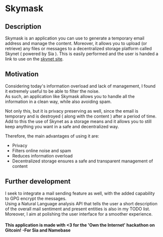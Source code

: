 # Skymask


## Description

Skymask is an application you can use to generate a temporary email address and manage the content.
Moreover, it allows you to upload (or retrieve) any files or messages to a decentralized storage platform called Skynet ( powered by Sia ).
This is easily performed and the user is handed a link to use on the [skynet site](https://siasky.net).

## Motivation

Considering today's information overload and lack of management, I found it extremely useful to be able to filter the noise.  
As such, an application like Skymask allows you to handle all the information in a clean way, while also avoiding spam.  

Not only this, but it is privacy preserving as well, since the email is temporary and is destroyed ( along with the content ) after a period of time.  
Add to this the use of Skynet as a storage means and it allows you to still keep anything you want in a safe and decentralized way.

Therefore, the main advantages of using it are:
* Privacy
* Filters online noise and spam
* Reduces information overload
* Decentralized storage ensures a safe and transparent management of content

## Further development

I seek to integrate a mail sending feature as well, with the added capability to GPG encrypt the messages.  
Using a Natural Language analysis API that tells the user a short description of the overall mail sentiment and present entities is also in my TODO list.  
Moreover, I aim at polishing the user interface for a smoother experience.



#### This application is made with <3 for the 'Own the Internet' hackathon on Gitcoin! -For Sia and Namebase
